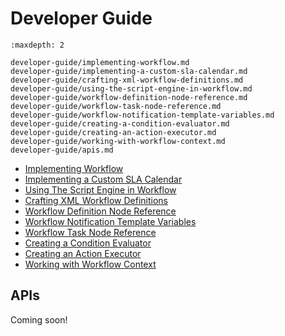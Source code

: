 # Developer Guide

```{toctree}
:maxdepth: 2

developer-guide/implementing-workflow.md 
developer-guide/implementing-a-custom-sla-calendar.md
developer-guide/crafting-xml-workflow-definitions.md
developer-guide/using-the-script-engine-in-workflow.md
developer-guide/workflow-definition-node-reference.md
developer-guide/workflow-task-node-reference.md
developer-guide/workflow-notification-template-variables.md
developer-guide/creating-a-condition-evaluator.md
developer-guide/creating-an-action-executor.md
developer-guide/working-with-workflow-context.md
developer-guide/apis.md
```

- [Implementing Workflow](./developer-guide/implementing-workflow.md)
- [Implementing a Custom SLA Calendar](./developer-guide/implementing-a-custom-sla-calendar.md)
- [Using The Script Engine in Workflow](./developer-guide/using-the-script-engine-in-workflow.md)
- [Crafting XML Workflow Definitions](./developer-guide/crafting-xml-workflow-definitions.md)
- [Workflow Definition Node Reference](./developer-guide/workflow-definition-node-reference.md)
- [Workflow Notification Template Variables](./developer-guide/workflow-notification-template-variables.md)
- [Workflow Task Node Reference](./developer-guide/workflow-task-node-reference.md)
- [Creating a Condition Evaluator](./developer-guide/creating-a-condition-evaluator.md)
- [Creating an Action Executor](/developer-guide/creating-an-action-executor.md)
- [Working with Workflow Context](./developer-guide/working-with-workflow-context.md)

## APIs

Coming soon!
